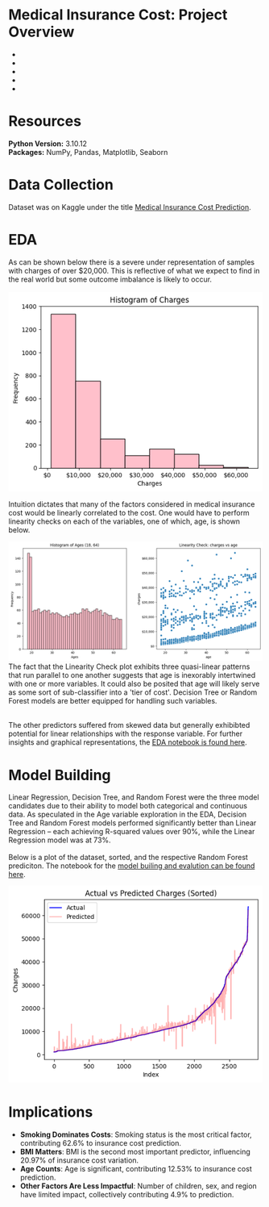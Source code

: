 # Medical Insurance Cost: Project Overview
- 
- 
- 
- 
- 



# Resources 
**Python Version:** 3.10.12 <br>
**Packages:** NumPy, Pandas, Matplotlib, Seaborn<br>




# Data Collection
Dataset was on Kaggle under the title [Medical Insurance Cost Prediction](https://www.kaggle.com/datasets/rahulvyasm/medical-insurance-cost-prediction/data).<br>



# EDA
As can be shown below there is a severe under representation of samples with charges of over $20,000. This is reflective of what we expect to find in the real world but some outcome imbalance is likely to occur.<br><br>
![image](/images/Response_Histogram.png) <br>

Intuition dictates that many of the factors considered in medical insurance cost would be linearly correlated to the cost. One would have to perform linearity checks on each of the variables, one of which, age, is shown below. <br>

![image](/images/Ages_Histogram.png) <br>
The fact that the Linearity Check plot exhibits three quasi-linear patterns that run parallel to one another suggests that age is inexorably intertwined with one or more variables. It could also be posited that age will likely serve as some sort of sub-classifier into a 'tier of cost'. Decision Tree or Random Forest models are better equipped for handling such variables. <br><br>

The other predictors suffered from skewed data but generally exhibibted potential for linear relationships with the response variable. For further insights and graphical representations, the [EDA notebook is found here](/Medical_Insurance_Cost,_EDA.ipynb).



# Model Building
Linear Regression, Decision Tree, and Random Forest were the three model candidates due to their ability to model both categorical and continuous data. As speculated in the Age variable exploration in the EDA, Decision Tree and Random Forest models performed significantly better than Linear Regression – each achieving R-squared values over 90%, while the Linear Regression model was at 73%.<br> <br> 
Below is a plot of the dataset, sorted, and the respective Random Forest prediciton. The notebook for the [model builing and evalution can be found here](/Medical_Insurance_Cost,_Model.ipynb).


![MedCostReg_Plot.png](/images/MedCostReg_Plot.png)



# Implications
- **Smoking Dominates Costs**: Smoking status is the most critical factor, contributing 62.6% to insurance cost prediction.
- **BMI Matters**: BMI is the second most important predictor, influencing 20.97% of insurance cost variation.
- **Age Counts**: Age is significant, contributing 12.53% to insurance cost prediction.
- **Other Factors Are Less Impactful**: Number of children, sex, and region have limited impact, collectively contributing 4.9% to prediction.
